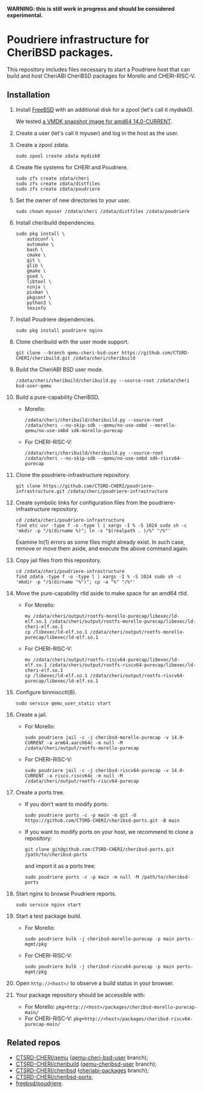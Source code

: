 **WARNING: this is still work in progress and should be considered experimental.**

# Poudriere infrastructure for CheriBSD packages.

This repository includes files necessary to start a Poudriere host that can build and host CheriABI CheriBSD packages for Morello and CHERI-RISC-V.

## Installation

1. Install [FreeBSD](https://www.freebsd.org/where/) with an additional disk for a zpool (let's call it mydisk0).

   We tested [a VMDK snapshot image for amd64 14.0-CURRENT](https://download.freebsd.org/ftp/snapshots/VM-IMAGES/14.0-CURRENT/amd64/Latest/FreeBSD-14.0-CURRENT-amd64.vmdk.xz).

2. Create a user (let's call it myuser) and log in the host as the user.

2. Create a zpool zdata.

   ```
   sudo zpool create zdata mydisk0
   ```

3. Create file systems for CHERI and Poudriere.

   ```
   sudo zfs create zdata/cheri
   sudo zfs create zdata/distfiles
   sudo zfs create zdata/poudriere
   ```

4. Set the owner of new directories to your user.

   ```
   sudo chown myuser /zdata/cheri /zdata/distfiles /zdata/poudriere
   ```

5. Install cheribuild dependencies.

   ```
   sudo pkg install \
       autoconf \
       automake \
       bash \
       cmake \
       git \
       glib \
       gmake \
       gsed \
       libtool \
       ninja \
       pixman \
       pkgconf \
       python3 \
       texinfo
   ```

6. Install Poudriere dependencies.

   ```
   sudo pkg install poudriere nginx
   ```

7. Clone cheribuild with the user mode support.

   ```
   git clone --branch qemu-cheri-bsd-user https://github.com/CTSRD-CHERI/cheribuild.git /zdata/cheri/cheribuild
   ```

8. Build the CheriABI BSD user mode.

   ```
   /zdata/cheri/cheribuild/cheribuild.py --source-root /zdata/cheri bsd-user-qemu
   ```

9. Build a pure-capability CheriBSD.

   * Morello:
     ```
     /zdata/cheri/cheribuild/cheribuild.py --source-root /zdata/cheri --no-skip-sdk --qemu/no-use-smbd --morello-qemu/no-use-smbd sdk-morello-purecap
     ```
   * For CHERI-RISC-V:
     ```
     /zdata/cheri/cheribuild/cheribuild.py --source-root /zdata/cheri --no-skip-sdk --qemu/no-use-smbd sdk-riscv64-purecap
     ```

10. Clone the poudriere-infrastructure repository.

    ```
    git clone https://github.com/CTSRD-CHERI/poudriere-infrastructure.git /zdata/cheri/poudriere-infrastructure
    ```

11. Create symbolic links for configuration files from the poudriere-infrastructure repository.

    ```
    cd /zdata/cheri/poudriere-infrastructure
    find etc usr -type f -o -type l | xargs -I % -S 1024 sudo sh -c 'mkdir -p "/$(dirname %)"; ln -s "$(realpath . )/%" "/%"'
    ```
    Examine ln(1) errors as some files might already exist. In such case, remove or move them aside, and execute the above command again.

12. Copy jail files from this repository.

    ```
    cd /zdata/cheri/poudriere-infrastructure
    find zdata -type f -o -type l | xargs -I % -S 1024 sudo sh -c 'mkdir -p "/$(dirname "%")"; cp -a "%" "/%"'
    ```

13. Move the pure-capability rtld aside to make space for an amd64 rtld.

    * For Morello:
      ```
      mv /zdata/cheri/output/rootfs-morello-purecap/libexec/ld-elf.so.1 /zdata/cheri/output/rootfs-morello-purecap/libexec/ld-cheri-elf.so.1
      cp /libexec/ld-elf.so.1 /zdata/cheri/output/rootfs-morello-purecap/libexec/ld-elf.so.1
      ```
    * For CHERI-RISC-V:
      ```
      mv /zdata/cheri/output/rootfs-riscv64-purecap/libexec/ld-elf.so.1 /zdata/cheri/output/rootfs-riscv64-purecap/libexec/ld-cheri-elf.so.1
      cp /libexec/ld-elf.so.1 /zdata/cheri/output/rootfs-riscv64-purecap/libexec/ld-elf.so.1
      ```

14. Configure binmiscctl(8).

    ```
    sudo service qemu_user_static start
    ```

15. Create a jail.

    * For Morello:
      ```
      sudo poudriere jail -c -j cheribsd-morello-purecap -v 14.0-CURRENT -a arm64.aarch64c -m null -M /zdata/cheri/output/rootfs-morello-purecap
      ```
    * For CHERI-RISC-V:
      ```
      sudo poudriere jail -c -j cheribsd-riscv64-purecap -v 14.0-CURRENT -a riscv.riscv64c -m null -M /zdata/cheri/output/rootfs-riscv64-purecap
      ```

16. Create a ports tree.

    * If you don't want to modify ports:
      ```
      sudo poudriere ports -c -p main -m git -U https://github.com/CTSRD-CHERI/cheribsd-ports.git -B main
      ```
    * If you want to modify ports on your host, we recommend to clone a repository:
      ```
      git clone git@github.com:CTSRD-CHERI/cheribsd-ports.git /path/to/cheribsd-ports
      ```
      and import it as a ports tree:
      ```
      sudo poudriere ports -c -p main -m null -M /path/to/cheribsd-ports
      ```

17. Start nginx to browse Poudriere reports.

    ```
    sudo service nginx start
    ```

18. Start a test package build.

    * For Morello:
      ```
      sudo poudriere bulk -j cheribsd-morello-purecap -p main ports-mgmt/pkg
      ```
    * For CHERI-RISC-V:
      ```
      sudo poudriere bulk -j cheribsd-riscv64-purecap -p main ports-mgmt/pkg
      ```

19. Open `http://<host>/` to observe a build status in your browser.

20. Your package repository should be accessible with:

    * For Morello:
      `pkg+http://<host>/packages/cheribsd-morello-purecap-main/`
    * For CHERI-RISC-V:
      `pkg+http://<host>/packages/cheribsd-riscv64-purecap-main/`

## Related repos

* [CTSRD-CHERI/qemu](https://github.com/CTSRD-CHERI/qemu) ([qemu-cheri-bsd-user](https://github.com/CTSRD-CHERI/qemu/tree/qemu-cheri-bsd-user) branch);
* [CTSRD-CHERI/cheribuild](https://github.com/CTSRD-CHERI/cheribuild) ([qemu-cheribsd-user](https://github.com/CTSRD-CHERI/cheribuild/tree/qemu-cheri-bsd-user) branch);
* [CTSRD-CHERI/cheribsd](https://github.com/CTSRD-CHERI/cheribsd) ([cheriabi-packages](https://github.com/CTSRD-CHERI/cheribsd/tree/cheriabi-packages) branch);
* [CTSRD-CHERI/cheribsd-ports](https://github.com/CTSRD-CHERI/cheribsd-ports);
* [freebsd/poudriere](https://github.com/freebsd/poudriere).
